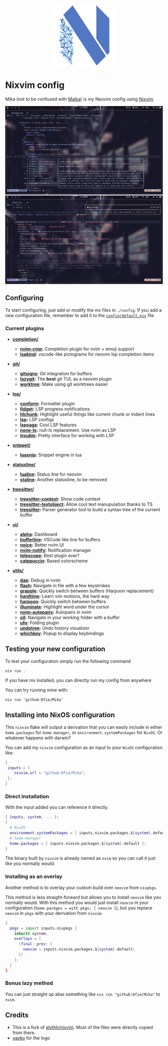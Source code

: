 <div align="center">
    <img src="assets/neovim-flake-logo-work.svg" alt="neovim-flake Logo"  width="200">
</div>

# Nixvim config
Mika (not to be confused with [Maika](https://github.com/Maika)) is my Neovim config using [Nixvim](https://github.com/nix-community/nixvim).

<img src="assets/1.png" alt="nvim">
<img src="assets/2.png" alt="nvim">

## Configuring

To start configuring, just add or modify the nix files in `./config`.
If you add a new configuration file, remember to add it to the
[`config/default.nix`](../config/default.nix) file

### Current plugins

- **[completion/](../config/plug/completion)**

  - **[nvim-cmp](../config/plug/completion/cmp.nix):** Completion plugin for nvim + emoji support
  - **[lspkind](../config/plug/completion/lspkind.nix):** vscode-like pictograms for neovim lsp completion items

- **[git/](../config/plug/git)**
  - **[gitsigns](../config/plug/git/gitsigns.nix):** Git integration for buffers
  - **[lazygit](../config/plug/git/lazygit.nix):** The **best** git TUI, as a neovim plugin
  - **[worktree](../config/plug/git/worktree.nix):** Make using git worktrees easier
- **[lsp/](../config/plug/lsp)**
  - **[conform](../config/plug/lsp/conform.nix):** Formatter plugin
  - **[fidget](../config/plug/lsp/fidget.nix):** LSP progress notifications
  - **[hlchunk](../config/plug/lsp/hlchunk.nix):** Highlight useful things like current chunk or indent lines
  - **[lsp](../config/plug/lsp/lsp.nix):** LSP configs
  - **[lspsaga](../config/plug/lsp/lspsaga.nix):** Cool LSP features
  - **[none-ls](../config/plug/lsp/none-ls.nix):** null-ls replacement. Use nvim as LSP
  - **[trouble](../config/plug/lsp/trouble.nix):** Pretty interface for working with LSP
- **[snippet/](../config/plug/snippet)**

  - **[luasnip](../config/plug/snippet/luasnip.nix):** Snippet engine in lua

- **[statusline/](../config/plug/statusline)**

  - **[lualine](../config/plug/statusline/lualine.nix):** Status line for neovim
  - **[staline](../config/plug/statusline/staline.nix):** Another statusline, to be removed

- **[treesitter/](../config/plug/treesitter)**
  - **[treesitter-context](../config/plug/treesitter/treesitter-context.nix):** Show code context
  - **[treesitter-textobject](../config/plug/treesitter/treesitter-textobject.nix):** Allow cool text manupulation thanks to TS
  - **[treesitter](../config/plug/treesitter/treesitter.nix):** Parser generator tool to build a syntax tree of the current buffer
- **[ui/](../config/plug/ui)**
  - **[alpha](../config/plug/ui/alpha.nix):** Dashboard
  - **[bufferline](../config/plug/ui/bufferline.nix):** VSCode like line for buffers
  - **[noice](../config/plug/ui/noice.nix):** Better nvim UI
  - **[nvim-notify](../config/plug/ui/nvim-notify.nix):** Notification manager
  - **[telescope](../config/plug/ui/telescope.nix):** Best plugin ever?
  - **[catppuccin](../config/plug/ui/colorscheme.nix):** Based colorscheme
- **[utils/](../config/plug/utils)**
  - **[dap](../config/plug/ui/dap.nix):** Debug in nvim
  - **[flash](../config/plug/ui/flash.nix):** Navigate in file with a few keystrokes
  - **[grapple](../config/plug/ui/grapple.nix):** Quickly switch between buffers (Harpoon replacement)
  - **[hardtime](../config/plug/ui/hardtime.nix):** Learn vim motions, the hard way
  - **[harpoon](../config/plug/ui/harpoon.nix):** Quickly switch between buffers
  - **[illuminate](../config/plug/ui/illuminate.nix):** Highlight word under the cursor
  - **[nvim-autopairs](../config/plug/ui/nvim-autopairs.nix):** Autopairs in nvim
  - **[oil](../config/plug/ui/oil.nix):** Navigate in your working folder with a buffer
  - **[ufo](../config/plug/ui/ufo.nix):** Folding plugin
  - **[undotree](../config/plug/ui/undotree.nix):** Undo history visualizer
  - **[whichkey](../config/plug/ui/whichkey.nix):** Popup to display keybindings

## Testing your new configuration

To test your configuration simply run the following command

```
nix run .
```

If you have nix installed, you can directly run my config from anywhere

You can try running mine with:

```shell
nix run 'github:0fie/Mika'
```

## Installing into NixOS configuration

This `nixvim` flake will output a derivation that you can easily include
in either `home.packages` for `home-manager`, or
`environment.systemPackages` for `NixOS`. Or whatever happens with darwin?

You can add my `nixvim` configuration as an input to your `NixOS` configuration like:

```nix
{
 inputs = {
    nixvim.url = "github:0fie/Mika";
 };
}
```

### Direct installation

With the input added you can reference it directly.

```nix
{ inputs, system, ... }:
{
  # NixOS
  environment.systemPackages = [ inputs.nixvim.packages.${system}.default ];
  # home-manager
  home.packages = [ inputs.nixvim.packages.${system}.default ];
}
```

The binary built by `nixvim` is already named as `nvim` so you can call it just
like you normally would.

### Installing as an overlay

Another method is to overlay your custom build over `neovim` from `nixpkgs`.

This method is less straight-forward but allows you to install `neovim` like
you normally would. With this method you would just install `neovim` in your
configuration (`home.packges = with pkgs; [ neovim ]`), but you replace
`neovim` in `pkgs` with your derivation from `nixvim`.

```nix
{
  pkgs = import inputs.nixpkgs {
    inherit system;
    overlays = [
      (final: prev: {
        neovim = inputs.nixvim.packages.${system}.default;
      })
    ];
  }
}
```

### Bonus lazy method

You can just straight up alias something like `nix run "github:0fie/Mika"` to `nvim`.

## Credits

- This is a fork of [elythh/nixvim](https://github.com/elythh/nixvim). Most of the files were directly copied from there.
- [yavko](https://github.com/yavko) for the logo
